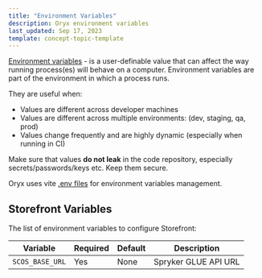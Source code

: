 ```yaml
---
title: "Environment Variables"
description: Oryx environment variables
last_updated: Sep 17, 2023
template: concept-topic-template
---
```


[Environment variables](https://en.wikipedia.org/wiki/Environment_variable) - is a user-definable value that can affect the way running process(es) will behave on a computer. Environment variables are part of the environment in which a process runs.

They are useful when:

- Values are different across developer machines
- Values are different across multiple environments: (dev, staging, qa, prod)
- Values change frequently and are highly dynamic (especially when running in CI)

Make sure that values **do not leak** in the code repository, especially secrets/passwords/keys etc. Keep them secure.

Oryx uses vite [.env files]([https://github.com/motdotla/dotenv](https://vitejs.dev/guide/env-and-mode.html#env-files)) for environment variables management. 

## Storefront Variables

The list of environment variables to configure Storefront:

| Variable | Required | Default | Description                               |
|----------|----------|---------|-------------------------------------------|
| `SCOS_BASE_URL` | Yes | None | Spryker GLUE API URL |

